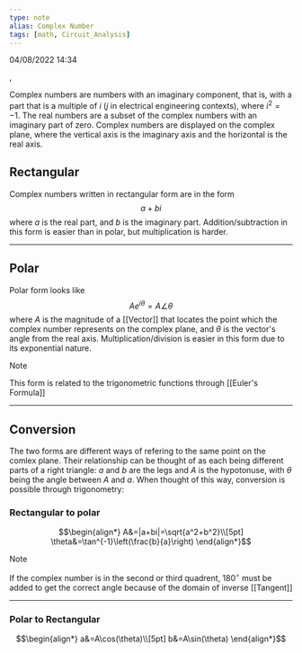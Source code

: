 ```yaml
---
type: note
alias: Complex Number
tags: [math, Circuit_Analysis]
---
```

04/08/2022 14:34

  , 

Complex numbers are numbers with an imaginary component, that is, with a part that is a multiple of $i$ ($j$ in electrical engineering contexts), where $i^2=-1$. The real numbers are a subset of the complex numbers with an imaginary part of zero. Complex numbers are displayed on the complex plane, where the vertical axis is the imaginary axis and the horizontal is the real axis. 


## Rectangular
Complex numbers written in rectangular form are in the form
$$
a+bi
$$
where $a$ is the real part, and $b$ is the imaginary part. Addition/subtraction in this form is easier than in polar, but multiplication is harder.

---

## Polar
Polar form looks like
$$
Ae^{i\theta}=A\angle\theta
$$
where $A$ is the magnitude of a [[Vector]] that locates the point which the complex number represents on the complex plane, and $\theta$ is the vector's angle from the real axis. Multiplication/division is easier in this form due to its exponential nature.

>[!note]
>This form is related to the trigonometric functions through [[Euler's Formula]]

---

## Conversion
The two forms are different ways of refering to the same point on the comlex plane. Their relationship can be thought of as each being different parts of a right triangle: $a$ and $b$ are the legs and $A$ is the hypotonuse, with $\theta$ being the angle between $A$ and $a$. When thought of this way, conversion is possible through trigonometry:
### Rectangular to polar
$$\begin{align*}
A&=|a+bi|=\sqrt{a^2+b^2}\\[5pt]
\theta&=\tan^{-1}\left(\frac{b}{a}\right)
\end{align*}$$

>[!note]
>If the complex number is in the second or third quadrent, $180^\circ$ must be added to get the correct angle because of the domain of inverse [[Tangent]]

---

### Polar to Rectangular
$$\begin{align*}
a&=A\cos(\theta)\\[5pt]
b&=A\sin(\theta)
\end{align*}$$